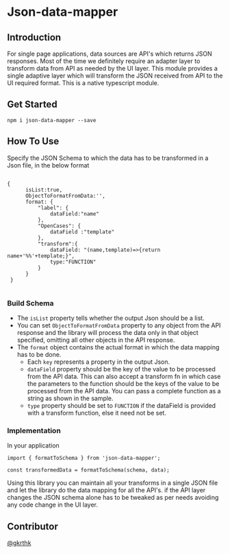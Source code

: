 # Json-data-mapper

## Introduction

For single page applications, data sources are API's which returns JSON responses. Most of the time we definitely require an adapter layer to transform data from API as needed by the UI layer. This module provides a single adaptive layer which will transform the JSON received from API to the UI required format. This is a native typescript module.

## Get Started

  `npm i json-data-mapper --save`
  
## How To Use
  
  Specify the JSON Schema to which the data has to be transformed in a Json file, in the below format
  
  ```
  
  {
        isList:true,
        ObjectToFormatFromData:'',
        format: {
            "label": {
                dataField:"name"
            },
            "OpenCases": {
                dataField :"template"
            },
            "transform":{
                dataField: "(name,template)=>{return name+'%%'+template;}",
                type:"FUNCTION"
            } 
        }
   }
   
   ```
 ### Build Schema
  - The `isList` property tells whether the output Json should be a list.
  - You can set `ObjectToFormatFromData` property to any object from the API response and the library will process the data only in that object specified, omitting all other objects in the API response.
  - The `format` object contains the actual format in which the data mapping has to be done.
    * Each `key` represents a property in the output Json.
    * `dataField` property should be the key of the value to be processed from the API data. This can also accept a transform fn in which case the parameters to the function should be the keys of the value to be processed from the API data. You can pass a complete function as a string as shown in the sample.
    * `type` property should be set to `FUNCTION` if the dataField is provided with a transform function, else it need not be set.

 ### Implementation
  In your application
  
  ``` 
  import { formatToSchema } from 'json-data-mapper';
  
  const transformedData = formatToSchema(schema, data);
  ```
  
 Using this library you can maintain all your transforms in a single JSON file and let the library do the data mapping for all the API's. if the API layer changes the JSON schema alone has to be tweaked as per needs avoiding any code change in the UI layer.
 
 ## Contributor
  [@gkrthk](https://github.com/gkrthk)
